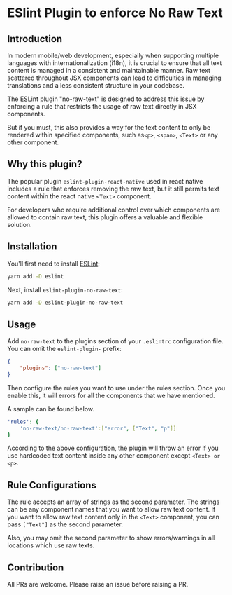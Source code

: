 # ESlint Plugin to enforce No Raw Text

## Introduction

In modern mobile/web development, especially when supporting multiple languages with internationalization (i18n), it is crucial to ensure that all text content is managed in a consistent and maintainable manner. Raw text scattered throughout JSX components can lead to difficulties in managing translations and a less consistent structure in your codebase.

The ESLint plugin "no-raw-text" is designed to address this issue by enforcing a rule that restricts the usage of raw text directly in JSX components. 

But if you must, this also provides a way for the text content to only be rendered within specified components, such as`<p>`, `<span>`, `<Text>` or any other component.
## Why this plugin?

The popular plugin `eslint-plugin-react-native` used in react native includes a rule that enforces removing the raw text, but it still permits text content within the react native `<Text>` component.

For developers who require additional control over which components are allowed to contain raw text, this plugin offers a valuable and flexible solution.


## Installation

You'll first need to install [ESLint](https://eslint.org/):

```sh
yarn add -D eslint
```

Next, install `eslint-plugin-no-raw-text`:

```sh
yarn add -D eslint-plugin-no-raw-text
```

## Usage

Add `no-raw-text` to the plugins section of your `.eslintrc` configuration file. You can omit the `eslint-plugin-` prefix:

```json
{
    "plugins": ["no-raw-text"]
}
```

Then configure the rules you want to use under the rules section. Once you enable this, it will errors for all the components that we have mentioned.

A sample can be found below.

```yaml
'rules': {
    'no-raw-text/no-raw-text':["error", ["Text", "p"]]
}
```

According to the above configuration, the plugin will throw an error if you use hardcoded text content inside any other component except `<Text> or <p>`.

## Rule Configurations

The rule accepts an array of strings as the second parameter. The strings can be any component names that you want to allow raw text content. If you want to allow raw text content only in the `<Text>` component, you can pass `["Text"]` as the second parameter.

Also, you may omit the second parameter to show errors/warnings in all locations which use raw texts.

## Contribution

All PRs are welcome. Please raise an issue before raising a PR.
